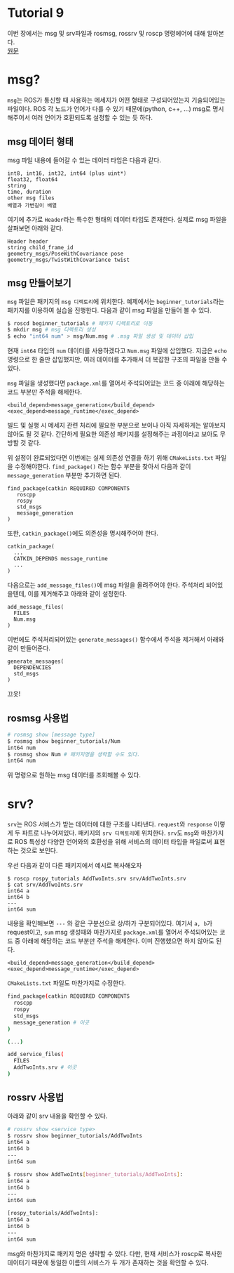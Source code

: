 # Tutorial 9
이번 장에서는 msg 및 srv파일과 rosmsg, rossrv 및 roscp 명령에어에 대해 알아본다.  
[원문](http://wiki.ros.org/ROS/Tutorials/CreatingMsgAndSrv)

# msg?
`msg`는 ROS가 통신할 때 사용하는 메세지가 어떤 형태로 구성되어있는지 기술되어있는 파일이다. ROS 각 노드가 언어가 다를 수 있기 때문에(python, c++, ...) msg로 명시해주어서 여러 언어가 호환되도록 설정할 수 있는 듯 하다.

## msg 데이터 형태
msg 파일 내용에 들어갈 수 있는 데이터 타입은 다음과 같다.
```
int8, int16, int32, int64 (plus uint*)
float32, float64
string
time, duration
other msg files
배열과 가변길이 배열
```
여기에 추가로 `Header`라는 특수한 형태의 데이터 타입도 존재한다. 실제로 msg 파일을 살펴보면 아래와 같다.
```
Header header
string child_frame_id
geometry_msgs/PoseWithCovariance pose
geometry_msgs/TwistWithCovariance twist
```

## msg 만들어보기
`msg` 파일은 패키지의 `msg 디렉토리`에 위치한다. 예제에서는 `beginner_tutorials`라는 패키지를 이용하여 실습을 진행한다. 다음과 같이 msg 파일을 만들어 볼 수 있다.
``` bash
$ roscd beginner_tutorials # 패키지 디렉토리로 이동
$ mkdir msg # msg 디렉토리 생성
$ echo "int64 num" > msg/Num.msg # .msg 파일 생성 및 데이터 삽입
```
현재 `int64` 타입의 `num` 데이터를 사용하겠다고 `Num.msg` 파일에 삽입했다. 지금은 `echo` 명령으로 한 줄만 삽입했지만, 여러 데이터를 추가해서 더 복잡한 구조의 파일을 만들 수 있다.

`msg` 파일을 생성했다면 `package.xml`를 열어서 주석되어있는 코드 중 아래에 해당하는 코드 부분만 주석을 해제한다.
```
<build_depend>message_generation</build_depend>
<exec_depend>message_runtime</exec_depend>
```
빌드 및 실행 시 메세지 관련 처리에 필요한 부분으로 보이나 아직 자세하게는 알아보지 않아도 될 것 같다. 간단하게 필요한 의존성 패키지를 설정해주는 과정이라고 보아도 무방할 것 같다.

위 설정이 완료되었다면 이번에는 실제 의존성 연결을 하기 위해 `CMakeLists.txt` 파일을 수정해야한다. `find_package()` 라는 함수 부분을 찾아서 다음과 같이 `message_generation` 부분만 추가하면 된다.
```
find_package(catkin REQUIRED COMPONENTS
   roscpp
   rospy
   std_msgs
   message_generation
)
```
또한, `catkin_package()`에도 의존성을 명시해주어야 한다.
```
catkin_package(
  ...
  CATKIN_DEPENDS message_runtime
  ...
)
```
다음으로는 `add_message_files()`에 msg 파일을 올려주어야 한다. 주석처리 되어있을텐데, 이를 제거해주고 아래와 같이 설정한다.
```
add_message_files(
  FILES
  Num.msg
)
```

이번에도 주석처리되어있는 `generate_messages()` 함수에서 주석을 제거해서 아래와 같이 만들어준다.
```
generate_messages(
  DEPENDENCIES
  std_msgs
)
```
끄읏!

## rosmsg 사용법
``` bash
# rosmsg show [message type]
$ rosmsg show beginner_tutorials/Num
int64 num
$ rosmsg show Num # 패키지명을 생략할 수도 있다.
int64 num
```
위 명령으로 원하는 msg 데이터를 조회해볼 수 있다.

# srv?
`srv`는 ROS 서비스가 받는 데이터에 대한 구조를 나타낸다. `request`와 `response` 이렇게 두 파트로 나누어져있다. 패키지의 `srv 디렉토리`에 위치한다. `srv`도 `msg`와 마찬가지로 ROS 특성상 다양한 언어와의 호환성을 위해 서비스의 데이터 타입을 파일로써 표현하는 것으로 보인다.

우선 다음과 같이 다른 패키지에서 예시로 복사해오자
```
$ roscp rospy_tutorials AddTwoInts.srv srv/AddTwoInts.srv
$ cat srv/AddTwoInts.srv 
int64 a
int64 b
---
int64 sum
```
내용을 확인해보면 `---` 와 같은 구분선으로 상/하가 구분되어있다. 여기서 `a, b`가 request이고, `sum`
msg 생성때와 마찬가지로 `package.xml`를 열어서 주석되어있는 코드 중 아래에 해당하는 코드 부분만 주석을 해제한다. 이미 진행했으면 하지 않아도 된다.
```
<build_depend>message_generation</build_depend>
<exec_depend>message_runtime</exec_depend>
```
`CMakeLists.txt` 파일도 마찬가지로 수정한다.
``` bash
find_package(catkin REQUIRED COMPONENTS
  roscpp
  rospy
  std_msgs
  message_generation # 이곳
)

(...)

add_service_files(
  FILES
  AddTwoInts.srv # 이곳
)
```

## rossrv 사용법
아래와 같이 srv 내용을 확인할 수 있다.
``` bash
# rossrv show <service type>
$ rossrv show beginner_tutorials/AddTwoInts
int64 a
int64 b
---
int64 sum

$ rossrv show AddTwoInts[beginner_tutorials/AddTwoInts]:
int64 a
int64 b
---
int64 sum

[rospy_tutorials/AddTwoInts]:
int64 a
int64 b
---
int64 sum
```
msg와 마찬가지로 패키지 명은 생략할 수 있다. 다만, 현재 서비스가 roscp로 복사한 데이터기 때문에 동일한 이름의 서비스가 두 개가 존재하는 것을 확인할 수 있다.
